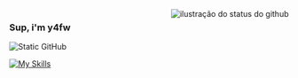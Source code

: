 <img align='right' src="https://github-readme-stats.vercel.app/api?username=y4fw&show_icons=true&title_color=783c00&text_color=af552e&icon_color=783c00&bg_color=f8efd4&cache_seconds=2300" alt="ilustração do status do github">

### Sup, i'm y4fw

<img src="https://img.shields.io/static/v1?label=Overview&message=y4fw&color=f8efd4&style=for-the-badge&logo=GitHub" alt="Static GitHub">

<br>

[![My Skills](https://skillicons.dev/icons?i=js)](https://skillicons.dev)
